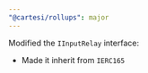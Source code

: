 ```yaml
---
"@cartesi/rollups": major
---
```


Modified the `IInputRelay` interface:

-   Made it inherit from `IERC165`
